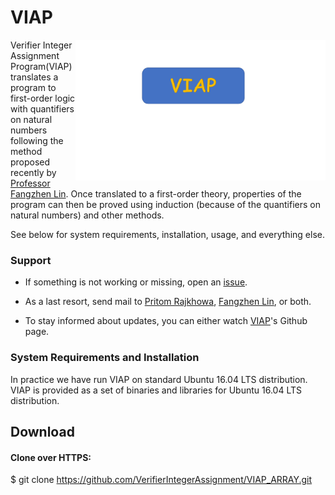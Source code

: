 # VIAP
<img src="VIAP_logo.png" width=400 alt="SMACK Logo" align="right">

Verifier Integer Assignment Program(VIAP) translates a program to first-order logic with
quantifiers on natural numbers following the method proposed recently by [Professor Fangzhen Lin](http://www.cs.ust.hk/~flin/). Once translated to a first-order theory, properties of the program can then be proved using induction (because of the quantifiers on natural numbers) and other methods.


See below for system requirements, installation, usage, and everything else.

### Support

* If something is not working or missing, open an [issue](https://github.com/VerifierIntegerAssignment/VerifierIntegerAssignment.github.io/issues).

* As a last resort, send mail to 
  [Pritom Rajkhowa](mailto:pritom.rajkhowa@gmail.com), [Fangzhen Lin](mailto:flin@cs.ust.hk), or both.

* To stay informed about updates, you can either watch [VIAP](https://verifierintegerassignment.github.io/)'s Github page.

### System Requirements and Installation

In practice we have run VIAP on standard Ubuntu 16.04 LTS distribution. VIAP is provided as a set of binaries and libraries for
Ubuntu 16.04 LTS distribution. 

## Download 


#### Clone over HTTPS:

 $ git clone https://github.com/VerifierIntegerAssignment/VIAP_ARRAY.git



